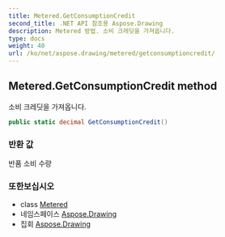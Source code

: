 ```yaml
---
title: Metered.GetConsumptionCredit
second_title: .NET API 참조용 Aspose.Drawing
description: Metered 방법. 소비 크레딧을 가져옵니다.
type: docs
weight: 40
url: /ko/net/aspose.drawing/metered/getconsumptioncredit/
---
```

## Metered.GetConsumptionCredit method

소비 크레딧을 가져옵니다.

```csharp
public static decimal GetConsumptionCredit()
```

### 반환 값

반품 소비 수량

### 또한보십시오

* class [Metered](../)
* 네임스페이스 [Aspose.Drawing](../../metered/)
* 집회 [Aspose.Drawing](../../../)


